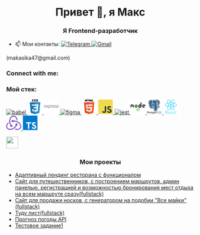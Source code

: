 <h1 align="center">Привет 👋, я Макс</h1>
<h3 align="center">Я Frontend-разработчик</h3>

- 📫 Мои контакты:  <a href="https://t.me/maxim_seregin" target="_blank">
  <img src="https://img.icons8.com/color/48/000000/telegram-app--v1.png" alt="Telegram" width="40" height="40"/>
</a>      <a href="mailto:makasika47@gmail.com" target="_blank">
  <img src="https://img.icons8.com/fluent/48/000000/gmail.png" alt="Gmail" width="40" height="40"/>
</a>
(makasika47@gmail.com)


<h3 align="left">Connect with me:</h3>
<p align="left">
</p>

<h3 align="left">Мой стек:</h3>
<p align="left"> <a href="https://babeljs.io/" target="_blank" rel="noreferrer"> <img src="https://www.vectorlogo.zone/logos/babeljs/babeljs-icon.svg" alt="babel" width="40" height="40"/> </a> <a href="https://www.w3schools.com/css/" target="_blank" rel="noreferrer"> <img src="https://raw.githubusercontent.com/devicons/devicon/master/icons/css3/css3-original-wordmark.svg" alt="css3" width="40" height="40"/> </a> <a href="https://expressjs.com" target="_blank" rel="noreferrer"> <img src="https://raw.githubusercontent.com/devicons/devicon/master/icons/express/express-original-wordmark.svg" alt="express" width="40" height="40"/> </a> <a href="https://www.figma.com/" target="_blank" rel="noreferrer"> <img src="https://www.vectorlogo.zone/logos/figma/figma-icon.svg" alt="figma" width="40" height="40"/> </a> <a href="https://www.w3.org/html/" target="_blank" rel="noreferrer"> <img src="https://raw.githubusercontent.com/devicons/devicon/master/icons/html5/html5-original-wordmark.svg" alt="html5" width="40" height="40"/> </a> <a href="https://developer.mozilla.org/en-US/docs/Web/JavaScript" target="_blank" rel="noreferrer"> <img src="https://raw.githubusercontent.com/devicons/devicon/master/icons/javascript/javascript-original.svg" alt="javascript" width="40" height="40"/> </a> <a href="https://jestjs.io" target="_blank" rel="noreferrer"> <img src="https://www.vectorlogo.zone/logos/jestjsio/jestjsio-icon.svg" alt="jest" width="40" height="40"/> </a> <a href="https://nodejs.org" target="_blank" rel="noreferrer"> <img src="https://raw.githubusercontent.com/devicons/devicon/master/icons/nodejs/nodejs-original-wordmark.svg" alt="nodejs" width="40" height="40"/> </a> <a href="https://www.postgresql.org" target="_blank" rel="noreferrer"> <img src="https://raw.githubusercontent.com/devicons/devicon/master/icons/postgresql/postgresql-original-wordmark.svg" alt="postgresql" width="40" height="40"/> </a> <a href="https://reactjs.org/" target="_blank" rel="noreferrer"> <img src="https://raw.githubusercontent.com/devicons/devicon/master/icons/react/react-original-wordmark.svg" alt="react" width="40" height="40"/> </a> <a href="https://redux.js.org" target="_blank" rel="noreferrer"> <img src="https://raw.githubusercontent.com/devicons/devicon/master/icons/redux/redux-original.svg" alt="redux" width="40" height="40"/> </a> <a href="https://www.typescriptlang.org/" target="_blank" rel="noreferrer"> <img src="https://raw.githubusercontent.com/devicons/devicon/master/icons/typescript/typescript-original.svg" alt="typescript" width="40" height="40"/> </a> </p>


<p align="left"> <a href="https://www.github.com/Makaron77" target="_blank" rel="noreferrer"> <picture> <source media="(prefers-color-scheme: dark)" srcset="https://raw.githubusercontent.com/danielcranney/readme-generator/main/public/icons/socials/github-dark.svg" /> <source media="(prefers-color-scheme: light)" srcset="https://raw.githubusercontent.com/danielcranney/readme-generator/main/public/icons/socials/github.svg" /> <img src="https://raw.githubusercontent.com/danielcranney/readme-generator/main/public/icons/socials/github.svg" width="32" height="32" /> </picture> </a></p>



<h3 align="center">Мои проекты</h3>

<ul>
  <li><a href="https://github.com/Makaron77/Restaurant">Адаптивный лендинг ресторана с функционалом</a></li>
  <li><a href="https://github.com/Vtalcom/JourneyCamp">Сайт для путешественников, с построением маршрутов, админ панелью, регистрацией и возможностью бронирования мест отдыха на всем маршруте сразу(fullstack)</a></li>
  <li><a href="https://github.com/Ketark/SocksShop">Сайт для продажи носков, с генератором на подобии "Все майки"(fullstack)</a></li>
   <li><a href="https://github.com/Makaron77/Test-2">Туду лист(fullstack)</a></li>
    <li><a href="https://github.com/Makaron77/core-react-weather">Прогноз погоды API</a></li>
    <li><a href="[https://github.com/Makaron77/core-react-weather](https://github.com/Makaron77/Testovoe-)">Тестовое задание1</a></li>  
</ul>
